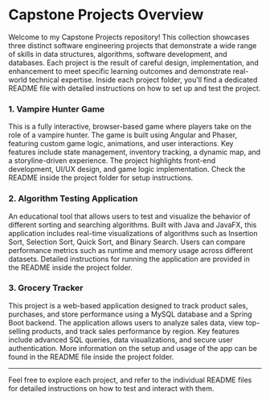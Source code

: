 # Capstone Projects Overview

Welcome to my Capstone Projects repository! This collection showcases three distinct software engineering projects that demonstrate a wide range of skills in data structures, algorithms, software development, and databases. Each project is the result of careful design, implementation, and enhancement to meet specific learning outcomes and demonstrate real-world technical expertise. Inside each project folder, you'll find a dedicated README file with detailed instructions on how to set up and test the project.

### 1. **Vampire Hunter Game**
This is a fully interactive, browser-based game where players take on the role of a vampire hunter. The game is built using Angular and Phaser, featuring custom game logic, animations, and user interactions. Key features include state management, inventory tracking, a dynamic map, and a storyline-driven experience. The project highlights front-end development, UI/UX design, and game logic implementation. Check the README inside the project folder for setup instructions.

### 2. **Algorithm Testing Application**
An educational tool that allows users to test and visualize the behavior of different sorting and searching algorithms. Built with Java and JavaFX, this application includes real-time visualizations of algorithms such as Insertion Sort, Selection Sort, Quick Sort, and Binary Search. Users can compare performance metrics such as runtime and memory usage across different datasets. Detailed instructions for running the application are provided in the README inside the project folder.

### 3. **Grocery Tracker**
This project is a web-based application designed to track product sales, purchases, and store performance using a MySQL database and a Spring Boot backend. The application allows users to analyze sales data, view top-selling products, and track sales performance by region. Key features include advanced SQL queries, data visualizations, and secure user authentication. More information on the setup and usage of the app can be found in the README file inside the project folder.

---

Feel free to explore each project, and refer to the individual README files for detailed instructions on how to test and interact with them.


